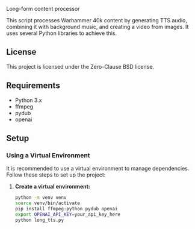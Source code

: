 Long-form content processor

This script processes Warhammer 40k content by generating TTS audio, combining it with background music, and creating a video from images. It uses several Python libraries to achieve this.

## License

This project is licensed under the Zero-Clause BSD license.

## Requirements

- Python 3.x
- ffmpeg
- pydub
- openai

## Setup

### Using a Virtual Environment

It is recommended to use a virtual environment to manage dependencies. Follow these steps to set up the project:

1. **Create a virtual environment:**
   ```bash
   python -m venv venv
   source venv/bin/activate
   pip install ffmpeg-python pydub openai
   export OPENAI_API_KEY=your_api_key_here
   python long_tts.py
